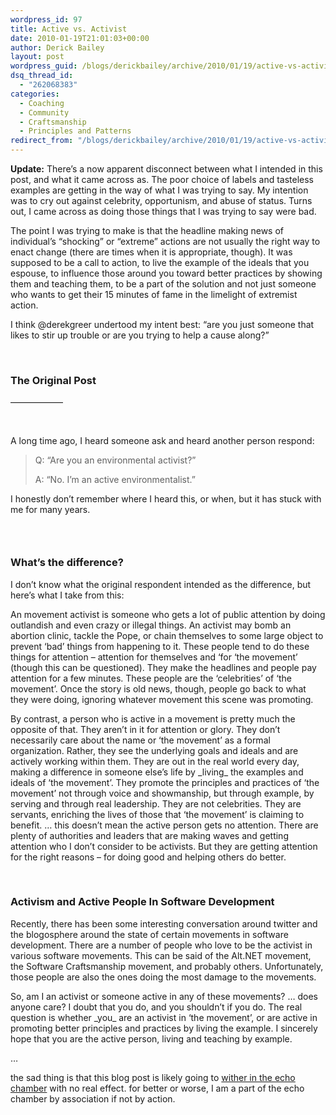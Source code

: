 ```yaml
---
wordpress_id: 97
title: Active vs. Activist
date: 2010-01-19T21:01:03+00:00
author: Derick Bailey
layout: post
wordpress_guid: /blogs/derickbailey/archive/2010/01/19/active-vs-activist.aspx
dsq_thread_id:
  - "262068383"
categories:
  - Coaching
  - Community
  - Craftsmanship
  - Principles and Patterns
redirect_from: "/blogs/derickbailey/archive/2010/01/19/active-vs-activist.aspx/"
---
```

**Update:** There’s a now apparent disconnect between what I intended in this post, and what it came across as. The poor choice of labels and tasteless examples are getting in the way of what I was trying to say. My intention was to cry out against celebrity, opportunism, and abuse of status. Turns out, I came across as doing those things that I was trying to say were bad.

The point I was trying to make is that the headline making news of individual’s “shocking” or “extreme” actions are not usually the right way to enact change (there are times when it is appropriate, though). It was supposed to be a call to action, to live the example of the ideals that you espouse, to influence those around you toward better practices by showing them and teaching them, to be a part of the solution and not just someone who wants to get their 15 minutes of fame in the limelight of extremist action.

I think @derekgreer undertood my intent best: “are you just someone that likes to stir up trouble or are you trying to help a cause along?”

&#160;

### The Original Post

&#8212;&#8212;&#8212;&#8212;&#8212;&#8212;

&#160;

A long time ago, I heard someone ask and heard another person respond:

> Q: “Are you an environmental activist?”
> 
> A: “No. I’m an active environmentalist.”

I honestly don’t remember where I heard this, or when, but it has stuck with me for many years. 

### &#160;

### What’s the difference? 

I don’t know what the original respondent intended as the difference, but here’s what I take from this:

An movement activist is someone who gets a lot of public attention by doing outlandish and even crazy or illegal things. An activist may bomb an abortion clinic, tackle the Pope, or chain themselves to some large object to prevent ‘bad’ things from happening to it. These people tend to do these things for attention – attention for themselves and ‘for &#8216;the movement’ (though this can be questioned). They make the headlines and people pay attention for a few minutes. These people are the ‘celebrities’ of ‘the movement’. Once the story is old news, though, people go back to what they were doing, ignoring whatever movement this scene was promoting.

By contrast, a person who is active in a movement is pretty much the opposite of that. They aren’t in it for attention or glory. They don’t necessarily care about the name or ‘the movement’ as a formal organization. Rather, they see the underlying goals and ideals and are actively working within them. They are out in the real world every day, making a difference in someone else’s life by \_living\_ the examples and ideals of ‘the movement’. They promote the principles and practices of ‘the movement’ not through voice and showmanship, but through example, by serving and through real leadership. They are not celebrities. They are servants, enriching the lives of those that ‘the movement’ is claiming to benefit. … this doesn’t mean the active person gets no attention. There are plenty of authorities and leaders that are making waves and getting attention who I don’t consider to be activists. But they are getting attention for the right reasons – for doing good and helping others do better.

&#160;

### Activism and Active People In Software Development

Recently, there has been some interesting conversation around twitter and the blogosphere around the state of certain movements in software development. There are a number of people who love to be the activist in various software movements. This can be said of the Alt.NET movement, the Software Craftsmanship movement, and probably others. Unfortunately, those people are also the ones doing the most damage to the movements.

So, am I an activist or someone active in any of these movements? … does anyone care? I doubt that you do, and you shouldn’t if you do. The real question is whether \_you\_ are an activist in ‘the movement’, or are active in promoting better principles and practices by living the example. I sincerely hope that you are the active person, living and teaching by example.

…

the sad thing is that this blog post is likely going to [wither in the echo chamber](http://codebetter.com/blogs/ian_cooper/archive/2010/01/19/whither-alt-net.aspx) with no real effect. for better or worse, I am a part of the echo chamber by association if not by action.